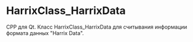 HarrixClass_HarrixData
======================

CPP для Qt. Класс HarrixClass_HarrixData для считывания информации формата данных "Harrix Data".
